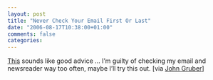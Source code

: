```yaml
---
layout: post
title: "Never Check Your Email First Or Last"
date: "2006-08-17T10:38:00+01:00"
comments: false
categories: 
---
```


<p><a href="http://lifedev.net/2006/08/never-check-your-email-first-or-last/">This</a> sounds like good advice &#8230; I&#8217;m guilty of checking my email and newsreader way too often, maybe I&#8217;ll try this out. [via <a href="http://lifedev.net/2006/08/never-check-your-email-first-or-last/">John Gruber</a>]</p>


